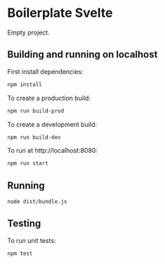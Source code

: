 # Boilerplate Svelte

Empty project.

## Building and running on localhost

First install dependencies:

```sh
npm install
```

To create a production build:

```sh
npm run build-prod
```

To create a development build:

```sh
npm run build-dev
```

To run at http://localhost:8080:

```sh
npm run start
```

## Running

```sh
node dist/bundle.js
```

## Testing

To run unit tests:

```sh
npm test
```

